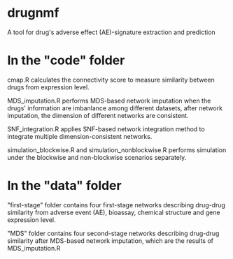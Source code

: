 # drugnmf
A tool for drug's adverse effect (AE)-signature extraction and prediction

# In the "code" folder
cmap.R calculates the connectivity score to measure similarity between drugs from expression level.

MDS_imputation.R performs MDS-based network imputation when the drugs' information are imbanlance among different datasets, after network imputation, the dimension of different networks are consistent.

SNF_integration.R applies SNF-based network integration method to integrate multiple dimension-consistent networks.

simulation_blockwise.R and simulation_nonblockwise.R performs simulation under the blockwise and non-blockwise scenarios separately.

# In the "data" folder
"first-stage" folder contains four first-stage networks describing drug-drug similarity from adverse event (AE), bioassay, chemical structure and gene expression level.

"MDS" folder contains four second-stage networks describing drug-drug similarity after MDS-based network imputation, which are the results of MDS_imputation.R 
